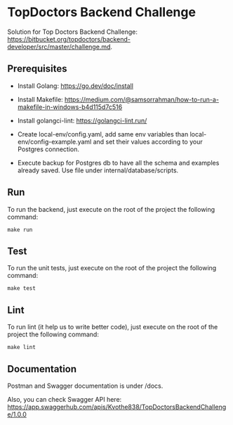 ﻿# TopDoctors Backend Challenge

 Solution for Top Doctors Backend Challenge: https://bitbucket.org/topdoctors/backend-developer/src/master/challenge.md.

 ## Prerequisites

 - Install Golang: https://go.dev/doc/install
 
 - Install Makefile: https://medium.com/@samsorrahman/how-to-run-a-makefile-in-windows-b4d115d7c516
 
 - Install golangci-lint: https://golangci-lint.run/

 - Create local-env/config.yaml, add same env variables than local-env/config-example.yaml and set their values according to your Postgres connection.

 - Execute backup for Postgres db to have all the schema and examples already saved. Use file under internal/database/scripts.

 ## Run

 To run the backend, just execute on the root of the project the following command:

 ```
make run
```

## Test

To run the unit tests, just execute on the root of the project the following command:

```
make test
```

## Lint

To run lint (it help us to write better code), just execute on the root of the project the following command:

```
make lint
```

## Documentation

Postman and Swagger documentation is under /docs.

Also, you can check Swagger API here: https://app.swaggerhub.com/apis/Kvothe838/TopDoctorsBackendChallenge/1.0.0

